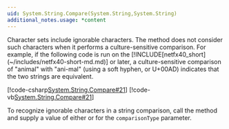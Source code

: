 ```yaml
---
uid: System.String.Compare(System.String,System.String)
additional_notes.usage: *content
---
```


<p>Character sets include ignorable characters. The <xref href="System.String.Compare(System.String,System.String)"></xref> method does not consider such characters when it performs a culture-sensitive comparison. For example, if the following code is run on the [!INCLUDE[netfx40_short](~/includes/netfx40-short-md.md)] or later, a culture-sensitive comparison of "animal" with "ani-mal" (using a soft hyphen, or U+00AD) indicates that the two strings are equivalent.  
  
 [!code-csharp[System.String.Compare#21](~/samples/snippets/csharp/VS_Snippets_CLR_System/system.String.Compare/cs/compare21.cs#21)]
 [!code-vb[System.String.Compare#21](~/samples/snippets/visualbasic/VS_Snippets_CLR_System/system.String.Compare/vb/compare21.vb#21)]  
  
 To recognize ignorable characters in a string comparison, call the <xref href="System.String.Compare(System.String,System.String,System.StringComparison)"></xref> method and supply a value of either <xref href="System.Globalization.CompareOptions.Ordinal"></xref> or <xref href="System.Globalization.CompareOptions.OrdinalIgnoreCase"></xref> for the <code>comparisonType</code> parameter.</p>


